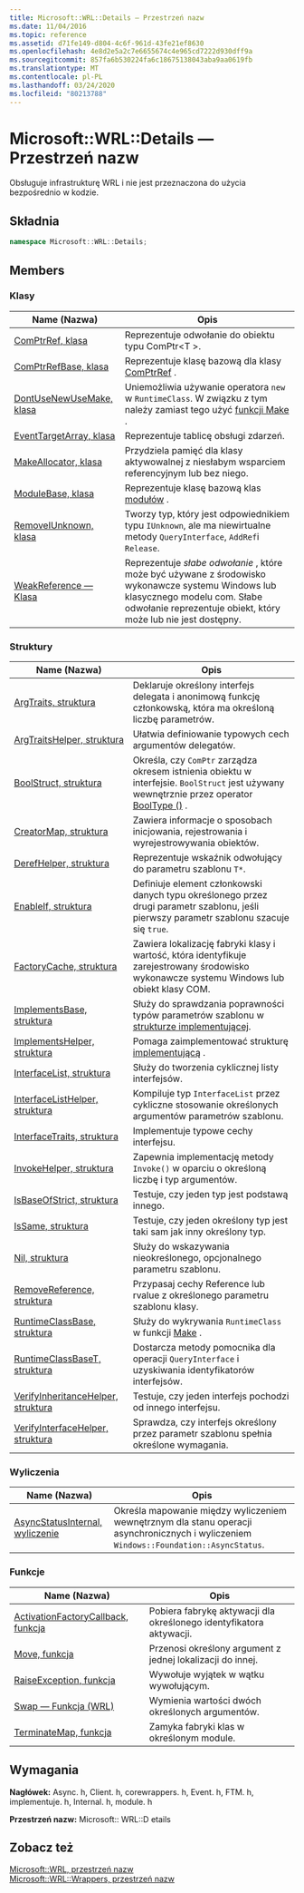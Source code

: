 ```yaml
---
title: Microsoft::WRL::Details — Przestrzeń nazw
ms.date: 11/04/2016
ms.topic: reference
ms.assetid: d71fe149-d804-4c6f-961d-43fe21ef8630
ms.openlocfilehash: 4e8d2e5a2c7e6655674c4e965cd7222d930dff9a
ms.sourcegitcommit: 857fa6b530224fa6c18675138043aba9aa0619fb
ms.translationtype: MT
ms.contentlocale: pl-PL
ms.lasthandoff: 03/24/2020
ms.locfileid: "80213788"
---
```

# <a name="microsoftwrldetails-namespace"></a>Microsoft::WRL::Details — Przestrzeń nazw

Obsługuje infrastrukturę WRL i nie jest przeznaczona do użycia bezpośrednio w kodzie.

## <a name="syntax"></a>Składnia

```cpp
namespace Microsoft::WRL::Details;
```

## <a name="members"></a>Members

### <a name="classes"></a>Klasy

|Name (Nazwa)|Opis|
|----------|-----------------|
|[ComPtrRef, klasa](comptrref-class.md)|Reprezentuje odwołanie do obiektu typu ComPtr\<T >.|
|[ComPtrRefBase, klasa](comptrrefbase-class.md)|Reprezentuje klasę bazową dla klasy [ComPtrRef](comptrref-class.md) .|
|[DontUseNewUseMake, klasa](dontusenewusemake-class.md)|Uniemożliwia używanie operatora `new` w `RuntimeClass`. W związku z tym należy zamiast tego użyć [funkcji Make](make-function.md) .|
|[EventTargetArray, klasa](eventtargetarray-class.md)|Reprezentuje tablicę obsługi zdarzeń.|
|[MakeAllocator, klasa](makeallocator-class.md)|Przydziela pamięć dla klasy aktywowalnej z niesłabym wsparciem referencyjnym lub bez niego.|
|[ModuleBase, klasa](modulebase-class.md)|Reprezentuje klasę bazową klas [modułów](module-class.md) .|
|[RemoveIUnknown, klasa](removeiunknown-class.md)|Tworzy typ, który jest odpowiednikiem typu `IUnknown`, ale ma niewirtualne metody `QueryInterface`, `AddRef`i `Release`.|
|[WeakReference — Klasa](weakreference-class.md)|Reprezentuje *słabe odwołanie* , które może być używane z środowisko wykonawcze systemu Windows lub klasycznego modelu com. Słabe odwołanie reprezentuje obiekt, który może lub nie jest dostępny.|

### <a name="structures"></a>Struktury

|Name (Nazwa)|Opis|
|----------|-----------------|
|[ArgTraits, struktura](argtraits-structure.md)|Deklaruje określony interfejs delegata i anonimową funkcję członkowską, która ma określoną liczbę parametrów.|
|[ArgTraitsHelper, struktura](argtraitshelper-structure.md)|Ułatwia definiowanie typowych cech argumentów delegatów.|
|[BoolStruct, struktura](boolstruct-structure.md)|Określa, czy `ComPtr` zarządza okresem istnienia obiektu w interfejsie. `BoolStruct` jest używany wewnętrznie przez operator [BoolType ()](comptr-class.md#operator-microsoft-wrl-details-booltype) .|
|[CreatorMap, struktura](creatormap-structure.md)|Zawiera informacje o sposobach inicjowania, rejestrowania i wyrejestrowywania obiektów.|
|[DerefHelper, struktura](derefhelper-structure.md)|Reprezentuje wskaźnik odwołujący do parametru szablonu `T*`.|
|[EnableIf, struktura](enableif-structure.md)|Definiuje element członkowski danych typu określonego przez drugi parametr szablonu, jeśli pierwszy parametr szablonu szacuje się `true`.|
|[FactoryCache, struktura](factorycache-structure.md)|Zawiera lokalizację fabryki klasy i wartość, która identyfikuje zarejestrowany środowisko wykonawcze systemu Windows lub obiekt klasy COM.|
|[ImplementsBase, struktura](implementsbase-structure.md)|Służy do sprawdzania poprawności typów parametrów szablonu w [strukturze implementującej](implements-structure.md).|
|[ImplementsHelper, struktura](implementshelper-structure.md)|Pomaga zaimplementować strukturę [implementującą](implements-structure.md) .|
|[InterfaceList, struktura](interfacelist-structure.md)|Służy do tworzenia cyklicznej listy interfejsów.|
|[InterfaceListHelper, struktura](interfacelisthelper-structure.md)|Kompiluje typ `InterfaceList` przez cykliczne stosowanie określonych argumentów parametrów szablonu.|
|[InterfaceTraits, struktura](interfacetraits-structure.md)|Implementuje typowe cechy interfejsu.|
|[InvokeHelper, struktura](invokehelper-structure.md)|Zapewnia implementację metody `Invoke()` w oparciu o określoną liczbę i typ argumentów.|
|[IsBaseOfStrict, struktura](isbaseofstrict-structure.md)|Testuje, czy jeden typ jest podstawą innego.|
|[IsSame, struktura](issame-structure.md)|Testuje, czy jeden określony typ jest taki sam jak inny określony typ.|
|[Nil, struktura](nil-structure.md)|Służy do wskazywania nieokreślonego, opcjonalnego parametru szablonu.|
|[RemoveReference, struktura](removereference-structure.md)|Przypasaj cechy Reference lub rvalue z określonego parametru szablonu klasy.|
|[RuntimeClassBase, struktura](runtimeclassbase-structure.md)|Służy do wykrywania `RuntimeClass` w funkcji [Make](make-function.md) .|
|[RuntimeClassBaseT, struktura](runtimeclassbaset-structure.md)|Dostarcza metody pomocnika dla operacji `QueryInterface` i uzyskiwania identyfikatorów interfejsów.|
|[VerifyInheritanceHelper, struktura](verifyinheritancehelper-structure.md)|Testuje, czy jeden interfejs pochodzi od innego interfejsu.|
|[VerifyInterfaceHelper, struktura](verifyinterfacehelper-structure.md)|Sprawdza, czy interfejs określony przez parametr szablonu spełnia określone wymagania.|

### <a name="enumerations"></a>Wyliczenia

|Name (Nazwa)|Opis|
|----------|-----------------|
|[AsyncStatusInternal, wyliczenie](asyncstatusinternal-enumeration.md)|Określa mapowanie między wyliczeniem wewnętrznym dla stanu operacji asynchronicznych i wyliczeniem `Windows::Foundation::AsyncStatus`.|

### <a name="functions"></a>Funkcje

|Name (Nazwa)|Opis|
|----------|-----------------|
|[ActivationFactoryCallback, funkcja](activationfactorycallback-function.md)|Pobiera fabrykę aktywacji dla określonego identyfikatora aktywacji.|
|[Move, funkcja](move-function.md)|Przenosi określony argument z jednej lokalizacji do innej.|
|[RaiseException, funkcja](raiseexception-function.md)|Wywołuje wyjątek w wątku wywołującym.|
|[Swap — Funkcja (WRL)](swap-function-wrl.md)|Wymienia wartości dwóch określonych argumentów.|
|[TerminateMap, funkcja](terminatemap-function.md)|Zamyka fabryki klas w określonym module.|

## <a name="requirements"></a>Wymagania

**Nagłówek:** Async. h, Client. h, corewrappers. h, Event. h, FTM. h, implementuje. h, Internal. h, module. h

**Przestrzeń nazw:** Microsoft:: WRL::D etails

## <a name="see-also"></a>Zobacz też

[Microsoft::WRL, przestrzeń nazw](microsoft-wrl-namespace.md)<br/>
[Microsoft::WRL::Wrappers, przestrzeń nazw](microsoft-wrl-wrappers-namespace.md)
